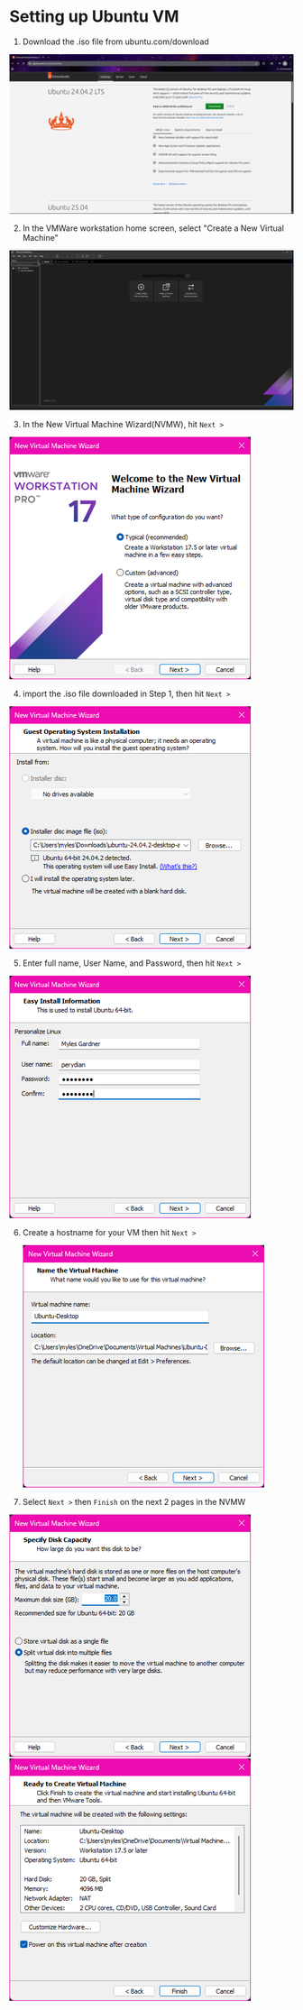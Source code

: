 # Setting up Ubuntu VM

1. Download the .iso file from ubuntu.com/download

  ![Ubuntu Downloads Page](ubuntuDownload.png)

2. In the VMWare workstation home screen, select "Create a New Virtual Machine"

  ![Create a New Virtual Machine](createANewVirtualMachine.png)

3. In the New Virtual Machine Wizard(NVMW), hit `Next >`
 
  ![NVMW](NVMW.png)
  
4. import the .iso file downloaded in Step 1, then hit `Next >`
 
  ![Install .iso File](installIso.png)


5. Enter full name, User Name, and Password, then hit `Next >`  

  ![Personalize Linux](personalizeLinux.png)

6. Create a hostname for your VM then hit `Next >` 
 
   ![Create Hostname](createHostname.png)

7. Select `Next >` then `Finish` on the next 2 pages in the NVMW 

  ![Disk Size](diskSize.png)
  ![VM Hardware](vmHardware.png)

